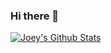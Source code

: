 ### Hi there 👋

<!--
**joeyabouharb/joeyabouharb** is a ✨ _special_ ✨ repository because its `README.md` (this file) appears on your GitHub profile.

Here are some ideas to get you started:

- 🔭 I’m currently working on ...
- 🌱 I’m currently learning ...
- 👯 I’m looking to collaborate on ...
- 🤔 I’m looking for help with ...
- 💬 Ask me about ...
- 📫 How to reach me: ...
- 😄 Pronouns: ...
- ⚡ Fun fact: ...
-->
[![Joey's Github Stats](https://github-readme-stats.vercel.app/api?username=joeyabouharb)](https://github.com/anuraghazra/github-readme-stats)
